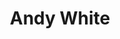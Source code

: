 ---
title: "Andy White"
summary: "Andrew McLuckie \"Andy\" White was a Scottish drummer, primarily a session musician. He is best known for temporarily replacing Ringo Starr on drums for the Beatles' first single, \"Love Me Do\". White was featured on the American 7\" single release of the song, which also appeared on the band's debut British album, Please Please Me. He also played on \"P.S. I Love You\", which was the B-side of \"Love Me Do\".White played with other prominent musicians and groups both in the United Kingdom and the United States, including Chuck Berry, Billy Fury, Herman's Hermits and Tom Jones. AllMusic called White \"one of the busier drummers in England from the late '50s through the mid-'70s\"."
image: "andy-white.jpg"
apple_music_artist_url: "https://music.apple.com/gb/artist/andy-white/1475692419"
wikipedia_url: "https://en.wikipedia.org/wiki/Andy_White_(drummer)"
---